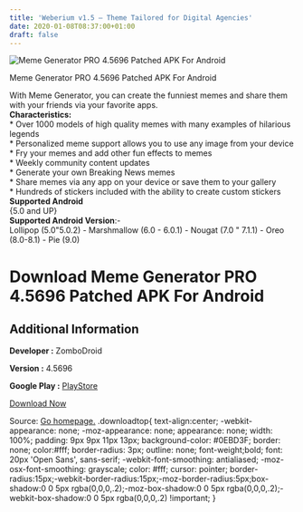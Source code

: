 ```yaml
---
title: 'Weberium v1.5 – Theme Tailored for Digital Agencies'
date: 2020-01-08T08:37:00+01:00
draft: false
---
```


![Meme Generator PRO 4.5696 Patched APK For Android](https://i0.wp.com/apkhome.net/wp-content/uploads/2020/01/Meme-Generator-PRO-4.5696-Patched.png "Meme Generator PRO 4.5696 Patched APK For Android")

  

Meme Generator PRO 4.5696 Patched APK For Android

With Meme Generator, you can create the funniest memes and share them with your friends via your favorite apps.  
**Characteristics:**  
\* Over 1000 models of high quality memes with many examples of hilarious legends  
\* Personalized meme support allows you to use any image from your device  
\* Fry your memes and add other fun effects to memes  
\* Weekly community content updates  
\* Generate your own Breaking News memes  
\* Share memes via any app on your device or save them to your gallery  
\* Hundreds of stickers included with the ability to create custom stickers  
**Supported Android**  
{5.0 and UP}  
**Supported Android Version**:-  
Lollipop (5.0"5.0.2) - Marshmallow (6.0 - 6.0.1) - Nougat (7.0 " 7.1.1) - Oreo (8.0-8.1) - Pie (9.0)

Download Meme Generator PRO 4.5696 Patched APK For Android
==========================================================

Additional Information
----------------------

**Developer :** ZomboDroid

**Version :** 4.5696

**Google Play :** [PlayStore](https://play.google.com/store/apps/details?id=com.zombodroid.MemeGeneratorFullGplay&hl=en)

  

[Download Now](https://store4app.co/post/meme-generator-pro-4-5696-patched-apk-for-android_1578469295)

  
Source: [Go homepage.](https://store4app.co/post/meme-generator-pro-4-5696-patched-apk-for-android_1578469295) .downloadtop{ text-align:center; -webkit-appearance: none; -moz-appearance: none; appearance: none; width: 100%; padding: 9px 9px 11px 13px; background-color: #0EBD3F; border: none; color:#fff; border-radius: 3px; outline: none; font-weight;bold; font: 20px 'Open Sans', sans-serif; -webkit-font-smoothing: antialiased; -moz-osx-font-smoothing: grayscale; color: #fff; cursor: pointer; border-radius:15px;-webkit-border-radius:15px;-moz-border-radius:5px;box-shadow:0 0 5px rgba(0,0,0,.2);-moz-box-shadow:0 0 5px rgba(0,0,0,.2);-webkit-box-shadow:0 0 5px rgba(0,0,0,.2) !important; }